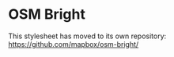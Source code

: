 # OSM Bright

This stylesheet has moved to its own repository:
https://github.com/mapbox/osm-bright/
